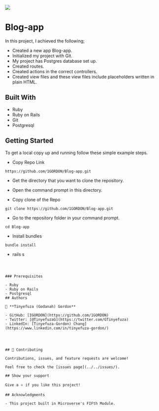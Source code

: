 ![](https://img.shields.io/badge/Microverse-blueviolet)

# Blog-app

In this project, I achieved the following;

- Created a new app Blog-app.
- Initialized my project with Git.
- My project has Postgres database set up.
- Created routes.
- Created actions in the correct controllers.
- Created view files and these view files include placeholders written in plain HTML.

## Built With

- Ruby
- Ruby on Rails
- Git
- Postgresql

## Getting Started

To get a local copy up and running follow these simple example steps.

- Copy Repo Link

```
https://github.com/1GORDON/Blog-app.git
```
- Get the directory that you want to clone the repository.

- Open the command prompt in this directory.

- Copy clone of the Repo

```
git clone https://github.com/1GORDON/Blog-app.git
```

- Go to the repository folder in your command prompt.

```
cd Blog-app
```
- Install bundles

```
bundle install
```

- rails s
```



### Prerequisites

- Ruby
- Ruby on Rails
- Postgresql
## Authors

👤 **Tinyefuza (Godanah) Gordon** 

- GitHub: [IGORDON](https://github.com/1GORDON)
- Twitter: [@TinyefuzaG](https://twitter.com/GTinyefuza) 
- LinkedIn: [Tinyefuza-Gordon) Chang](https://www.linkedin.com/in/tinyefuza-gordon/)




## 🤝 Contributing

Contributions, issues, and feature requests are welcome!

Feel free to check the [issues page](../../issues/).

## Show your support

Give a ⭐️ if you like this project!

## Acknowledgments

- This project built in Microverse's FIFth Module.
